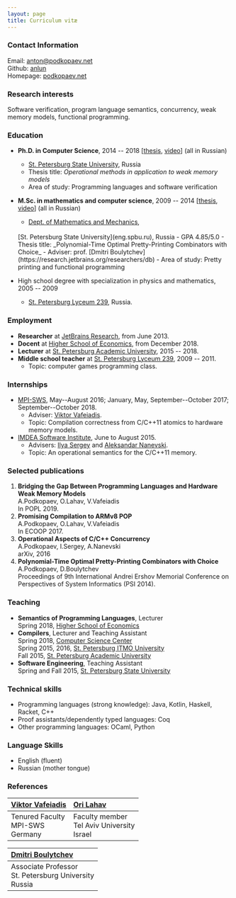 ```yaml
---
layout: page
title: Curriculum vitæ 
---
```


### Contact Information
Email: [anton@podkopaev.net](mailto:anto@podkopaev.net)
<br />
Github: [anlun](http://github.com/anlun)
<br />
Homepage: [podkopaev.net](http://podkopaev.net)

### Research interests
Software verification, program language semantics,
concurrency, weak memory models,
functional programming.

### Education
- **Ph.D. in Computer Science**, 2014 -- 2018
[[thesis](https://disser.spbu.ru/files/disser2/disser/Vb8LCvNwbP.pdf), [video](https://youtu.be/PPWU6sXNaJ8)] (all in Russian)
  - [St. Petersburg State University](eng.spbu.ru), Russia
  - Thesis title: _Operational methods in application to weak memory models_
  - Area of study: Programming languages and software verification
- **M.Sc. in mathematics and computer science**, 2009 -- 2014
[[thesis](http://se.math.spbu.ru/SE/diploma/2014/s/Podkopaev_Diploma.pdf), [video](https://youtu.be/8mWGLT5L3k8)] (all in Russian)
  - [Dept. of Mathematics and Mechanics](http://www.math.spbu.ru/en/),
  <br />
    [St. Petersburg State University](eng.spbu.ru), Russia
  - GPA 4.85/5.0
  - Thesis title: _Polynomial-Time Optimal Pretty-Printing Combinators with Choice_
  - Adviser: prof. [Dmitri Boulytchev](https://research.jetbrains.org/researchers/db)
  - Area of study: Pretty printing and functional programming
  
- High school degree with specialization in physics and mathematics, 2005 -- 2009
  - [St. Petersburg Lyceum 239](http://en.wikipedia.org/wiki/Saint\_Petersburg\_Lyceum\_239), Russia.

### Employment
- **Researcher** at [JetBrains Research](https://research.jetbrains.org/), from June 2013.
- **Docent** at [Higher School of Economics](https://spb.hse.ru/en/), from December 2018.
- **Lecturer** at [St. Petersburg Academic University](http://www.spbau.ru/main_eng/info_main_eng), 2015 -- 2018.
- **Middle school teacher** at [St. Petersburg Lyceum 239](http://en.wikipedia.org/wiki/Saint\_Petersburg\_Lyceum\_239),
2009 -- 2011.
  - Topic: computer games programming class.

### Internships 
- [MPI-SWS](http://mpi-sws.org/), May--August 2016; January, May, September--October 2017; September--October 2018.
  - Adviser: [Viktor Vafeiadis](http://www.mpi-sws.org/~viktor/).
  - Topic: Compilation correctness from C/C++11 atomics to hardware memory models.
- [IMDEA Software Institute](http://software.imdea.org/), June to August 2015.
  - Advisers: [Ilya Sergey](http://ilyasergey.net/) and [Aleksandar Nanevski](http://software.imdea.org/~aleks/).
  - Topic: An operational semantics for the C/C++11 memory.


### Selected publications
1. **Bridging the Gap Between Programming Languages and Hardware Weak Memory Models**
   <br />
   A.Podkopaev, O.Lahav, V.Vafeiadis
   <br />
   In POPL 2019.
2. **Promising Compilation to ARMv8 POP**
   <br />
   A.Podkopaev, O.Lahav, V.Vafeiadis
   <br />
   In ECOOP 2017.
3. **Operational Aspects of C/C++ Concurrency**
   <br />
   A.Podkopaev, I.Sergey, A.Nanevski
   <br />
   arXiv, 2016
4. **Polynomial-Time Optimal Pretty-Printing Combinators with Choice**
   <br />
   A.Podkopaev, D.Boulytchev
   <br />
   Proceedings of 9th International Andrei Ershov Memorial Conference on Perspectives of System Informatics (PSI 2014). 

### Teaching
- **Semantics of Programming Languages**, Lecturer
  <br />
  Spring 2018, [Higher School of Economics](https://spb.hse.ru/en/)
- **Compilers**, Lecturer and Teaching Assistant
  <br />
  Spring 2018, [Computer Science Center](https://compscicenter.ru/)
  <br />
  Spring 2015, 2016, [St. Petersburg ITMO University](http://en.ifmo.ru/)
  <br />
  Fall 2015, [St. Petersburg Academic University](http://spbau.ru/main\_eng/info\_main\_eng)
- **Software Engineering**, Teaching Assistant
  <br />
  Spring and Fall 2015, [St. Petersburg State University](http://eng.spbu.ru)

### Technical skills
- Programming languages (strong knowledge): Java, Kotlin, Haskell, Racket, C++
- Proof assistants/dependently typed languages: Coq
- Other programming languages: OCaml, Python

### Language Skills
- English (fluent)
- Russian (mother tongue)

### References

<!-- | [Ilya Sergey](http://ilyasergey.net/) | [Aleksandar Nanevski](http://software.imdea.org/~aleks/) | -->
<!-- | :-- | :-- | -->
<!-- |  Lecturer <br /> University College London | Associate Research Professor <br /> IMDEA Software Institute <br /> Madrid -->

| [Viktor Vafeiadis](https://people.mpi-sws.org/~viktor/) | [Ori Lahav](http://www.cs.tau.ac.il/~orilahav/) |
| :-- | :-- |
| Tenured Faculty <br /> MPI-SWS <br /> Germany | Faculty member <br /> Tel Aviv University <br /> Israel|

| [Dmitri Boulytchev](https://research.jetbrains.org/researchers/db) |
| :-- |
| Associate Professor <br /> St. Petersburg University <br /> Russia |

